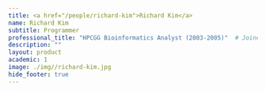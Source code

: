 ```yaml
---
title: <a href="/people/richard-kim">Richard Kim</a>
name: Richard Kim
subtitle: Programmer
professional_title: "HPCGG Bioinformatics Analyst (2003-2005)"  # Joined professional titles
description: ""
layout: product
academic: 1
image: ./img//richard-kim.jpg
hide_footer: true
---
```

